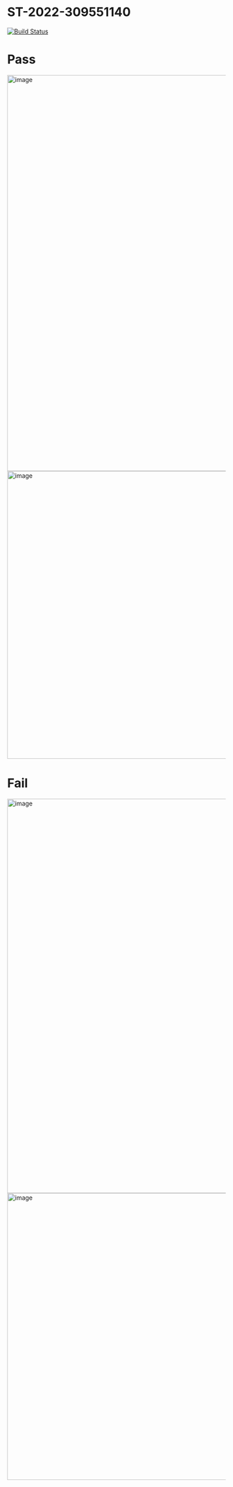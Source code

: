 # ST-2022-309551140
[![Build Status](https://app.travis-ci.com/ahjim/ST-2022-309551140.svg?branch=main)](https://app.travis-ci.com/ahjim/ST-2022-309551140)  
# Pass 
<img width="911" alt="image" src="https://user-images.githubusercontent.com/69358238/158024156-f14e601a-9d19-451b-a802-624e18193a70.png">
<img width="662" alt="image" src="https://user-images.githubusercontent.com/69358238/158024168-ab33ccb6-4f1b-442e-b63a-a6eb4ddff1d3.png">  

# Fail
<img width="907" alt="image" src="https://user-images.githubusercontent.com/69358238/158023828-46cd261f-38ee-431e-9bc3-c5246b9401f7.png">
<img width="660" alt="image" src="https://user-images.githubusercontent.com/69358238/158023889-4dff0c9d-94a9-46ef-86c4-6cca3d4f792c.png">
